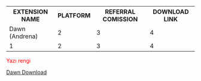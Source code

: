 <table>
  <tr>
    <th>EXTENSION NAME</th>
    <th>PLATFORM</th>
    <th>REFERRAL COMISSION</th>
    <th>DOWNLOAD LINK</th>
  </tr>
  <tr>
    <td>Dawn (Andrena)</td>
    <td>2</td>
    <td>3</td>
    <td>4</td>
  </tr>
  <tr>
    <td>1</td>
    <td>2</td>
    <td>3</td>
    <td>4</td>
  </tr>
</table>

<font color="#ff0000"> Yazı rengi </font> 

<a href="https://chromewebstore.google.com/detail/dawn-validator-chrome-ext/fpdkjdnhkakefebpekbdhillbhonfjjp" target="_blank">Dawn Download</a>

